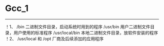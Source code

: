 # Gcc_1
----------------------------------------------------------------------------------------

！1、
/bin            二进制文件目录，启动系统时用到的程序
/usr/bin        用户二进制文件目录，用户使用的标准程序
/usr/local/bin  本地二进制文件目录，放软件安装的程序
！2、
/usr/local 和 /opt 厂商及后续添加的应用程序
